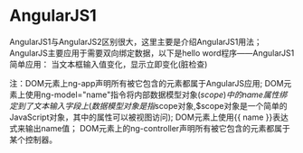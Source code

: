 # AngularJS1
AngularJS1与AngularJS2区别很大，这里主要是介绍AngularJS1用法；
AngularJS主要应用于需要双向绑定数据，以下是hello word程序——AngularJS1简单应用：
当文本框输入值变化，显示立即变化(脏检查)
<!--
<!DOCTYPE html>
<html ng-app> 
<head>
<title>Simple app</title>
<script
src="https://ajax.googleapis.com/ajax/libs/angularjs/1.2.13/angular.js">
</script>
</head>
<body>
<input ng-model="name" type="text" placeholder="Your name">
<h1>Hello {{ name }}</h1>
</body>
</html>
-->
注：DOM元素上ng-app声明所有被它包含的元素都属于AngularJS应用;
DOM元素上使用ng-model="name"指令将内部数据模型对象($scope)中的name属性绑定到了文本输入字段上(数据模型对象是指$scope对象,$scope对象是一个简单的JavaScript对象，其中的属性可以被视图访问);
DOM元素上使用{{ name }}表达式来输出name值；
DOM元素上的ng-controller声明所有被它包含的元素都属于某个控制器。
